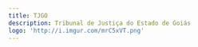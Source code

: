 ```yaml
---
title: TJGO
description: Tribunal de Justiça do Estado de Goiás
logo: 'http://i.imgur.com/mrC5xVT.png'
---
```

